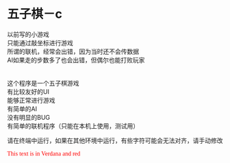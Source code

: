 # 五子棋－c

以前写的小游戏<br/>
只能通过敲坐标进行游戏<br/>
所谓的联机，经常会出错，因为当时还不会传数据<br/>
AI如果走的步数多了也会出错，但偶尔也能打败玩家<br/>
<br/>
<br/>
这个程序是一个五子棋游戏<br/>
有比较友好的UI<br/>
能够正常进行游戏<br/>
有简单的AI<br/>
没有明显的BUG<br/>
有简单的联机程序（只能在本机上使用，测试用）<br/>

<p textcolor="red">请在终端中运行，如果在其他环境中运行，有些字符可能会无法对齐，请手动修改</p>
<p style="font-family:verdana;color:red"> This text is in Verdana and red</p>
